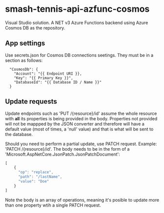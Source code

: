 ﻿# smash-tennis-api-azfunc-cosmos
Visual Studio solution.
A NET v3 Azure Functions backend using Azure Cosmos DB as the repository.

## App settings
Use secrets.json for Cosmos DB connections seetings. They must be in a section as follows:
```
  "CosmosDb": {
    "Account": "{{ Endpoint URI }},
    "Key": "{{ Primary Key }}",
    "DatabaseId": "{{ Database ID / Name }}"
  }
  ```
  
## Update requests
Update endpoints such as 'PUT /{resource}/id' assume the whole resource with **all** its properties is being provided in the body.
Properties not provided will not be mappped by the JSON converter and therefore will have a default value (most of times, a 'null' value) and that is what will be sent to the database.

Should you need to perform a partial update, use PATCH request. Example: 'PATCH /{resource}/id'.
The body needs to be in the form of a 'Microsoft.AspNetCore.JsonPatch.JsonPatchDocument':

```javascript
[
    {
      "op": "replace",
      "path": "/lastName",
      "value": "Doe"
    }
]
```
Note the body is an array of operations, meaning it's posible to update more than one property wtih a single PATCH request.

